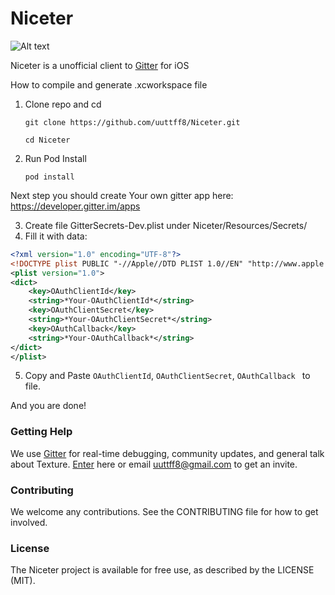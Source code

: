 # Niceter

![Alt text](Niceter/design/screenshots/readme/readme_scr.png  "")

Niceter is a unofficial client to [Gitter](https://gitter.im) for iOS

How to compile and generate .xcworkspace file

1. Clone repo and cd

	`git clone https://github.com/uuttff8/Niceter.git`
    
    `cd Niceter`
2. Run Pod Install
 
 	`pod install`
    
 Next step you should create Your own gitter app here: https://developer.gitter.im/apps
 
 3. Create file GitterSecrets-Dev.plist under Niceter/Resources/Secrets/
 4. Fill it with data: 

```xml
<?xml version="1.0" encoding="UTF-8"?>
<!DOCTYPE plist PUBLIC "-//Apple//DTD PLIST 1.0//EN" "http://www.apple.com/DTDs/PropertyList-1.0.dtd">
<plist version="1.0">
<dict>
	<key>OAuthClientId</key>
	<string>*Your-OAuthClientId*</string>
	<key>OAuthClientSecret</key>
	<string>*Your-OAuthClientSecret*</string>
	<key>OAuthCallback</key>
	<string>*Your-OAuthCallback*</string>
</dict>
</plist>
```

5. Copy and Paste `OAuthClientId`, `OAuthClientSecret`, `OAuthCallback ` to file.


And you are done!

### Getting Help 
We use [Gitter](https://gitter.im/Niceter-all/community) for real-time debugging, community updates, and general talk about Texture. [Enter](https://gitter.im/Niceter-all/community) here or email uuttff8@gmail.com to get an invite.

### Contributing 
We welcome any contributions. See the CONTRIBUTING file for how to get involved.


### License 
The Niceter project is available for free use, as described by the LICENSE (MIT).

